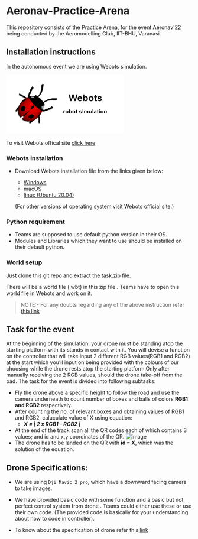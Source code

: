 # Aeronav-Practice-Arena
This repository consists of the Practice Arena, for the event  Aeronav'22 being conducted by the Aeromodelling Club, IIT-BHU, Varanasi.


## Installation instructions
In the autonomous event we are using Webots simulation.

![img1](webots.png)

To visit Webots offical site [click here](https://cyberbotics.com/)

###   Webots installation
- Download Webots installation file from the links given below:
  - [Windows](https://github.com/cyberbotics/webots/releases/download/R2022a/webots-R2022a_setup.exe)
  - [macOS](https://github.com/cyberbotics/webots/releases/download/R2022a/webots-R2022a.dmg)
  - [linux (Ubuntu 20.04)](https://github.com/cyberbotics/webots/releases/download/R2022a/webots_2022a_amd64.deb)
  
  (For other versions of operating system visit Webots official site.)

### Python requirement
-  Teams are supposed to use default python version in their OS.
-  Modules and Libraries which they want to use should be installed on their default python.

### World setup

Just clone this git repo and extract the task.zip file.

There will be a world file (.wbt) in this zip file . Teams have to open this world file in Webots and work on it.

>NOTE:- For any doubts regarding any of the above instruction refer [this link](https://cyberbotics.com/doc/guide/index)

## Task for the event
At the beginning of the simulation, your drone must be standing atop the starting platform with its stands in contact with it.
You will devise a function on the controller that will take input 2 different RGB values(RGB1 and RGB2) at the start which you’ll input on being provided with the colours of our choosing while the drone rests atop the starting platform.Only after manually receiving the 2 RGB values, should the drone take-off from the pad. The task for the event is divided into following subtasks:
- Fly the drone above a specific height to follow the road and use the camera underneath to count number of boxes and balls of colors **RGB1 and RGB2** respectively.
- After counting the no. of relevant boxes and obtaining values of RGB1 and RGB2, caluculate value of X using equation:
  - _**X = | 2 x RGB1 – RGB2 |**_
- At the end of the track scan all the QR codes each of which contains 3 values; and id and x,y coordinates of the QR.
 ![image](https://user-images.githubusercontent.com/82452505/153141855-7bee38f5-730e-4dd7-aead-ab53c02cad24.png)
- The drone has to be landed on the QR with **id = X**, which was the solution of the equation.

## Drone Specifications:
- We are using `Dji Mavic 2 pro`, which have a downward facing camera to take images.

- We have provided basic code with some function and a basic but not perfect control system from drone . Teams could either use these or use their own code. (The provided code is basically for your understanding about how to code in controller).
- To know about the specification of drone refer this [link](https://www.cyberbotics.com/doc/guide/mavic-2-pro?version=develop#mavic2pro-field-summary)
